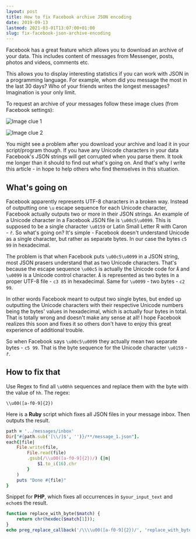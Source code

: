 ```yaml
---
layout: post
title: How to fix Facebook archive JSON encoding
date: 2019-09-13
lastmod: 2021-03-01T13:07:00+01:00
slug: fix-facebook-json-archive-encoding
---
```


Facebook has a great feature which allows you to download an archive of your data. This includes content of messages from Messenger, posts, photos and videos, comments etc.

This allows you to display interesting statistics if you can work with JSON in a programming language. For example, whom did you message the most in the last 30 days? Who of your friends writes the longest messages? Imagination is your only limit.

To request an archive of your messages follow these image clues (from Facebook settings):

![Image clue 1](https://i.imgur.com/36BOBKr.png)

![Image clue 2](https://i.imgur.com/Uun4uJe.png)

You might see a problem after you download your archive and load it in your script/program though. If you have any Unicode characters in your data Facebook's JSON strings will get corrupted when you parse them. It took me longer than it should to find out what's going on. And that's why I write this article - in hope to help others who find themselves in this situation.

## What's going on

Facebook apparently represents UTF-8 characters in a broken way. Instead of outputting one `\u` escape sequence for each Unicode character, Facebook actually outputs two or more in their JSON strings. An example of a Unicode character in a Facebook JSON file is `\u00c5\u0099`. This is supposed to be a single character `\u0159` or Latin Small Letter R with Caron - `ř`. So what's going on? It's simple - Facebook doesn't understand Unicode as a single character, but rather as separate bytes. In our case the bytes `c5 99` in hexadecimal.

The problem is that when Facebook puts `\u00c5\u0099` in a JSON string, most JSON prasers understand that as two Unicode characters. That's because the escape sequence `\u00c5` is actually the Unicode code for `Å` and `\u0099` is a Unicode control character. `Å` is represented as two bytes in a proper UTF-8 file - `c3 85` in hexadecimal. Same for `\u0099` - two bytes - `c2 99`.

In other words Facebook meant to output two single bytes, but ended up outputting the Unicode characters with their respective Unicode numbers being the bytes' values in hexadecimal, which is actually four bytes in total. That is totally wrong and doesn't make any sense at all! I hope Facebook realizes this soon and fixes it so others don't have to enjoy this great experience of additional trouble.

So when Facebook says `\u00c5\u0099` they actually mean two separate bytes - `c5 99`. That is the byte sequence for the Unicode character `\u0159` - `ř`.

## How to fix that

Use Regex to find all `\u00hh` sequences and replace them with the byte with the value of `hh`. The regex:

```regex
\\u00([a-f0-9]{2})
```

Here is a **Ruby** script which fixes all JSON files in your message inbox. Then outputs the result.

```ruby
path = '../messages/inbox'
Dir["#{path.sub('[\\/]$', '')}/**/message_1.json"].
each{|file|
    File.write(file,
        File.read(file)
        .gsub(/\\u00([a-f0-9]{2})/) {|m|
            $1.to_i(16).chr
        }
    )
    puts "Done #{file}"
}
```

Snippet for **PHP**, which fixes all occurrences in `$your_input_text` and `echo`es the result.

```php
function replace_with_byte($match) {
    return chr(hexdec($match[1]));
}
echo preg_replace_callback('/\\\\u00([a-f0-9]{2})/', 'replace_with_byte', $your_input_text);
```
